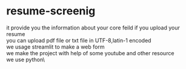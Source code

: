 # resume-screenig
it provide you the information about your core feild if you upload your resume\
you can upload pdf file or txt file in UTF-8,latin-1 encoded\
we usage streamlit to make a web form\
we make the project with help of some youtube and other resource\
we use python\
